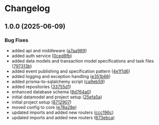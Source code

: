 # Changelog

## 1.0.0 (2025-06-09)


### Bug Fixes

* added api and middleware ([a7aa989](https://github.com/wedi-la/wedi/commit/a7aa989470e460cf83d6478c437e7e0bf0e5ea1a))
* added auth service ([0ced8fb](https://github.com/wedi-la/wedi/commit/0ced8fb7f1d7a9f30e525ad6f0cbfd06591fddf5))
* added data models and transaction model specifications and task files ([797313b](https://github.com/wedi-la/wedi/commit/797313b21646a598139f2bb8011b860f84eb7de6))
* added event publishing and specification pattern ([4e1f1d6](https://github.com/wedi-la/wedi/commit/4e1f1d68f0a9c479cacb4f2c6b1d261cf8e77ea6))
* added logging and exception handling ([e351b66](https://github.com/wedi-la/wedi/commit/e351b663557b747f54f5fb8be96d442c9599c616))
* added prisma-to-sqlalchemy script ([ca9eb59](https://github.com/wedi-la/wedi/commit/ca9eb5986e01049d1231f6048c4f9c1a4af3e4ad))
* added repositories ([33755d1](https://github.com/wedi-la/wedi/commit/33755d104c69770f3648e132466350a1c28ae8d6))
* enhanced database schema ([8d764a0](https://github.com/wedi-la/wedi/commit/8d764a0330868d817927a0d5db8d62bd71b56e4e))
* initial datamodel and project setup ([25efa5a](https://github.com/wedi-la/wedi/commit/25efa5ab0bb96d2d69927989640cfe897503ebd7))
* initial project setup ([8712907](https://github.com/wedi-la/wedi/commit/8712907b9bebd46d38bb6f49d0687066152ff218))
* moved config to core ([e78a28e](https://github.com/wedi-la/wedi/commit/e78a28e410974f151c50976c552f802535b7ef68))
* updated imports and added new routers ([ccc196c](https://github.com/wedi-la/wedi/commit/ccc196c7f9258c2313d8e2eab142a8588f534ddc))
* updated imports and added new routers ([673ebca](https://github.com/wedi-la/wedi/commit/673ebca985fb54249591fba14a69f2d71238eadd))
